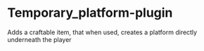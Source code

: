 # Temporary_platform-plugin
Adds a craftable item, that when used, creates a platform directly underneath the player

